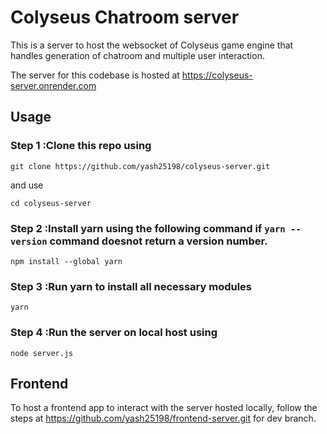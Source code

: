 # Colyseus Chatroom server
This is a server to host the websocket of Colyseus game engine that handles generation of chatroom and multiple user interaction.

The server for this codebase is hosted at https://colyseus-server.onrender.com
## Usage
### Step 1 :Clone this repo using

```
git clone https://github.com/yash25198/colyseus-server.git
```
and use
```
cd colyseus-server
```
### Step 2 :Install yarn using the following command if ```yarn --version``` command doesnot return a version number.
```
npm install --global yarn
```
### Step 3 :Run yarn to install all necessary modules
```
yarn
```
### Step 4 :Run the server on local host using 
```
node server.js
```

## Frontend
To host a frontend app to interact with the server hosted locally, follow the steps at https://github.com/yash25198/frontend-server.git for dev branch.





